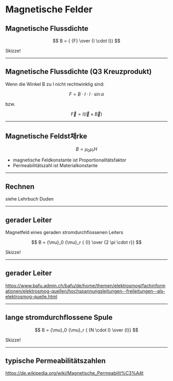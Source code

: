 Magnetische Felder
========

## Magnetische Flussdichte

$$
B = { {F} \over {I \cdot l}}
$$

Skizze!

---

## Magnetische Flussdichte (Q3 Kreuzprodukt)

Wenn die Winkel B zu I nicht rechtwinklig sind:

$$
F =  B \cdot I \cdot l \cdot \sin{\alpha}
$$

bzw.

$$
\vec{F} =  l ( \vec{I} \times \vec{B} )
$$

---

## Magnetische Feldst채rke

$$
B = {\mu}_0 {\mu}_r H
$$

- magnetische Feldkonstante ist Proportionalitätsfaktor
- Permeabilitätszahl ist Materialkonstante

---

## Rechnen

siehe Lehrbuch Duden

---

## gerader Leiter

Magnetfeld eines geraden stromdurchflossenen Leiters


$$
B = {\mu}_0 {\mu}_r { {I} \over {2 \pi \cdot r}}
$$

Skizze!

---

## gerader Leiter

https://www.bafu.admin.ch/bafu/de/home/themen/elektrosmog/fachinformationen/elektrosmog-quellen/hochspannungsleitungen--freileitungen--als-elektrosmog-quelle.html

---

## lange stromdurchflossene Spule

$$
B = {\mu}_0 {\mu}_r { {N \cdot I} \over {l}}
$$

Skizze!

---

## typische Permeabilitätszahlen

https://de.wikipedia.org/wiki/Magnetische_Permeabilit%C3%A4t
